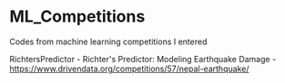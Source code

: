 # ML_Competitions
Codes from machine learning competitions I entered 

RichtersPredictor - Richter's Predictor: Modeling Earthquake Damage - https://www.drivendata.org/competitions/57/nepal-earthquake/
